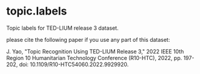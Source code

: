 # topic.labels
Topic labels for TED-LIUM release 3 dataset.

please cite the following paper if you use any part of this dataset:

J. Yao, "Topic Recognition Using TED-LIUM Release 3," 2022 IEEE 10th Region 10 Humanitarian Technology Conference (R10-HTC), 2022, pp. 197-202, doi: 10.1109/R10-HTC54060.2022.9929920.

